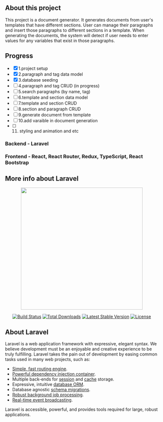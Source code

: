 ## About this project 

This project is a document generator. It generates documents from user's templates that have different sections. User can manage their paragraphs and insert those paragraphs to different sections in a template. When generating the documents, the system will detect if user needs to enter values for any variables that exist in those paragraphs.     

## Progress

- [x] 1.project setup
- [x] 2.paragraph and tag data model
- [x] 3.database seeding
- [ ] 4.paragraph and tag CRUD (in progress)
- [ ] 5.search paragraphs (by name, tag)
- [ ] 6.template and section data model
- [ ] 7.template and section CRUD
- [ ] 8.section and paragraph CRUD
- [ ] 9.generate document from template
- [ ] 10.add varaible in document generation
- [ ] 11. styling and animation
and etc


### Backend - Laravel 
### Frontend - React, React Router, Redux, TypeScript, React Bootstrap

## More info about Laravel

<p align="center"><img src="https://res.cloudinary.com/dtfbvvkyp/image/upload/v1566331377/laravel-logolockup-cmyk-red.svg" width="400"></p>

<p align="center">
<a href="https://travis-ci.org/laravel/framework"><img src="https://travis-ci.org/laravel/framework.svg" alt="Build Status"></a>
<a href="https://packagist.org/packages/laravel/framework"><img src="https://poser.pugx.org/laravel/framework/d/total.svg" alt="Total Downloads"></a>
<a href="https://packagist.org/packages/laravel/framework"><img src="https://poser.pugx.org/laravel/framework/v/stable.svg" alt="Latest Stable Version"></a>
<a href="https://packagist.org/packages/laravel/framework"><img src="https://poser.pugx.org/laravel/framework/license.svg" alt="License"></a>
</p>

## About Laravel

Laravel is a web application framework with expressive, elegant syntax. We believe development must be an enjoyable and creative experience to be truly fulfilling. Laravel takes the pain out of development by easing common tasks used in many web projects, such as:

- [Simple, fast routing engine](https://laravel.com/docs/routing).
- [Powerful dependency injection container](https://laravel.com/docs/container).
- Multiple back-ends for [session](https://laravel.com/docs/session) and [cache](https://laravel.com/docs/cache) storage.
- Expressive, intuitive [database ORM](https://laravel.com/docs/eloquent).
- Database agnostic [schema migrations](https://laravel.com/docs/migrations).
- [Robust background job processing](https://laravel.com/docs/queues).
- [Real-time event broadcasting](https://laravel.com/docs/broadcasting).

Laravel is accessible, powerful, and provides tools required for large, robust applications.


